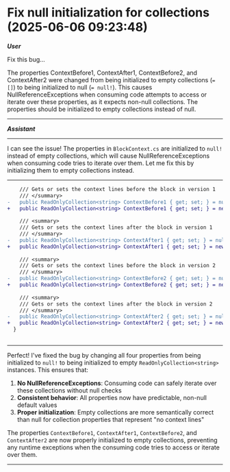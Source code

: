 <!-- Generated by SpecStory -->

# Fix null initialization for collections (2025-06-06 09:23:48)

_**User**_

Fix this bug...

The properties ContextBefore1, ContextAfter1, ContextBefore2, and ContextAfter2 were changed from being initialized to empty collections (`=[]`) to being initialized to null (`= null!`). This causes NullReferenceExceptions when consuming code attempts to access or iterate over these properties, as it expects non-null collections. The properties should be initialized to empty collections instead of null.


---

_**Assistant**_



---

I can see the issue! The properties in `BlockContext.cs` are initialized to `null!` instead of empty collections, which will cause NullReferenceExceptions when consuming code tries to iterate over them. Let me fix this by initializing them to empty collections instead.

---

```diff
  	/// Gets or sets the context lines before the block in version 1
  	/// </summary>
- 	public ReadOnlyCollection<string> ContextBefore1 { get; set; } = null!;
+ 	public ReadOnlyCollection<string> ContextBefore1 { get; set; } = new ReadOnlyCollection<string>([]);
  
  	/// <summary>
  	/// Gets or sets the context lines after the block in version 1
  	/// </summary>
- 	public ReadOnlyCollection<string> ContextAfter1 { get; set; } = null!;
+ 	public ReadOnlyCollection<string> ContextAfter1 { get; set; } = new ReadOnlyCollection<string>([]);
  
  	/// <summary>
  	/// Gets or sets the context lines before the block in version 2
  	/// </summary>
- 	public ReadOnlyCollection<string> ContextBefore2 { get; set; } = null!;
+ 	public ReadOnlyCollection<string> ContextBefore2 { get; set; } = new ReadOnlyCollection<string>([]);
  
  	/// <summary>
  	/// Gets or sets the context lines after the block in version 2
  	/// </summary>
- 	public ReadOnlyCollection<string> ContextAfter2 { get; set; } = null!;
+ 	public ReadOnlyCollection<string> ContextAfter2 { get; set; } = new ReadOnlyCollection<string>([]);
  }
  
```

---

Perfect! I've fixed the bug by changing all four properties from being initialized to `null!` to being initialized to empty `ReadOnlyCollection<string>` instances. This ensures that:

1. **No NullReferenceExceptions**: Consuming code can safely iterate over these collections without null checks
2. **Consistent behavior**: All properties now have predictable, non-null default values
3. **Proper initialization**: Empty collections are more semantically correct than null for collection properties that represent "no context lines"

The properties `ContextBefore1`, `ContextAfter1`, `ContextBefore2`, and `ContextAfter2` are now properly initialized to empty collections, preventing any runtime exceptions when the consuming code tries to access or iterate over them.

---

